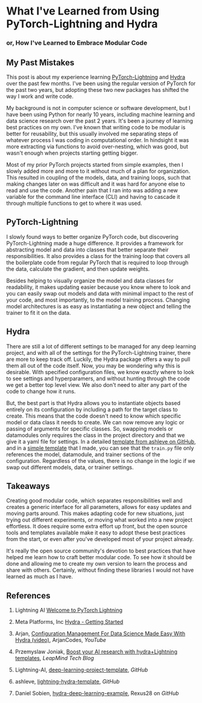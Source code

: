 # What I've Learned from Using PyTorch-Lightning and Hydra
### or, How I've Learned to Embrace Modular Code

## My Past Mistakes
This post is about my experience learning [PyTorch-Lightning][1] and [Hydra][2]
over the past few months. I've been using the regular version of PyTorch for
the past two years, but adopting these two new packages has shifted the way I
work and write code.

My background is not in computer science or software development, but I have
been using Python for nearly 10 years, including machine learning and data
science research over the past 2 years. It's been a journey of learning best
practices on my own. I've known that writing code to be modular is better for
reusability, but this usually involved me separating steps of whatever process
I was coding in computational order. In hindsight it was more extracting via
functions to avoid over-nesting, which was good, but wasn't enough when
projects starting getting bigger.

Most of my prior PyTorch projects started from simple examples, then I slowly
added more and more to it without much of a plan for organization. This
resulted in coupling of the models, data, and training loops, such that making
changes later on was difficult and it was hard for anyone else to read and use
the code. Another pain that I ran into was adding a new variable for the
command line interface (CLI) and having to cascade it through multiple
functions to get to where it was used.

## PyTorch-Lightning
I slowly found ways to better organize PyTorch code, but discovering
PyTorch-Lightning made a huge difference. It provides a framework for
abstracting model and data into classes that better separate their
responsibilities. It also provides a class for the training loop that covers
all the boilerplate code from regular PyTorch that is required to loop through
the data, calculate the gradient, and then update weights.

Besides helping to visually organize the model and data classes for
readability, it makes updating easier because you know where to look and you
can easily swap out models and data with minimal impact to the rest of your
code, and most importantly, to the model training process. Changing model
architectures is as easy as instantiating a new object and telling the trainer
to fit it on the data.

## Hydra
There are still a lot of different settings to be managed for any deep learning
project, and with all of the settings for the PyTorch-Lightning trainer, there
are more to keep track off. Luckily, the Hydra package offers a way to pull
them all out of the code itself. Now, you may be wondering why this is
desirable. With specified configuration files, we know exactly where to look to
see settings and hyperparamers, and without hunting through the code we get a
better top level view. We also don't need to alter any part of the code to
change how it runs.

But, the best part is that Hydra allows you to instantiate objects based
entirely on its configuration by including a path for the target class to
create. This means that the code doesn't need to know which specific model or
data class it needs to create. We can now remove any logic or passing of
arguments for specific classes. So, swapping models or datamodules only
requires the class in the project directory and that we give it a yaml file for
settings. In a detailed [template from ashleve on GitHub][6], and in a [simple
template][7] that I made, you can see that the `train.py` file only references
the model, datamodule, and trainer sections of the configuration. Regardless of
the values, there is no change in the logic if we swap out different models,
data, or trainer settings.

## Takeaways
Creating good modular code, which separates responsibilities well and creates a
generic interface for all parameters, allows for easy updates and moving parts
around. This makes adapting code for new situations, just trying out different
experiments, or moving what worked into a new project effortless. It does
require some extra effort up front, but the open source tools and templates
available make it easy to adopt these best practices from the start, or even
after you've developed most of your project already.

It's really the open source community's devotion to best practices that have
helped me learn how to craft better modular code. To see how it should be done
and allowing me to create my own version to learn the process and share with
others. Certainly, without finding these libraries I would not have learned as
much as I have.

## References
1. Lightning AI [Welcome to PyTorch Lightning][1]

2. Meta Platforms, Inc [Hydra - Getting Started][2]

3. Arjan, [Configuration Management For Data Science Made Easy With Hydra
(video)][3], ArjanCodes, *YouTube*

4. Przemyslaw Joniak, [Boost your AI research with hydra+Lightning
templates][4], *LeapMind Tech Blog*

5. Lightning-AI, [deep-learning-project-template][5], *GitHub*

6. ashleve, [lightning-hydra-template][6], *GitHub*

7. Daniel Sobien, [hydra-deep-learning-example][7], Rexus28 on *GitHub*

[1]: https://pytorch-lightning.readthedocs.io/en/stable/
[2]: https://hydra.cc/docs/intro/
[3]: https://youtu.be/tEsPyYnzt8s
[4]: https://techblog.leapmind.io/blog/boost-your-ai-research-with-hydra-and-lightning-templates/
[5]: https://github.com/Lightning-AI/deep-learning-project-template
[6]: https://github.com/ashleve/lightning-hydra-template
[7]: https://github.com/Rexus28/hydra-deep-learning-example

